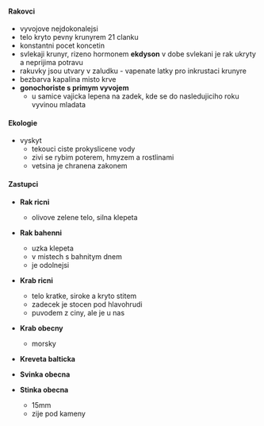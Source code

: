 #### Rakovci
- vyvojove nejdokonalejsi
- telo kryto pevny krunyrem 21 clanku
- konstantni pocet koncetin
- svlekaji krunyr, rizeno hormonem **ekdyson** v dobe svlekani je rak ukryty a neprijima potravu
- rakuvky jsou utvary v zaludku - vapenate latky pro inkrustaci krunyre
- bezbarva kapalina misto krve
- **gonochoriste s primym vyvojem**
	- u samice vajicka lepena na zadek, kde se do nasledujiciho roku vyvinou mladata
#### Ekologie
- vyskyt
	- tekouci ciste prokyslicene vody
	- zivi se rybim poterem, hmyzem a rostlinami
	- vetsina je chranena zakonem
#### Zastupci
- **Rak ricni**
	- olivove zelene telo, silna klepeta
- **Rak bahenni**
	- uzka klepeta
	- v mistech s bahnitym dnem
	- je odolnejsi
- **Krab ricni**
	- telo kratke, siroke a kryto stitem
	- zadecek je stocen pod hlavohrudi
	- puvodem z ciny, ale je u nas
- **Krab obecny** 
	- morsky
- **Kreveta balticka**

- **Svinka obecna**

- **Stinka obecna**
	- 15mm
	- zije pod kameny